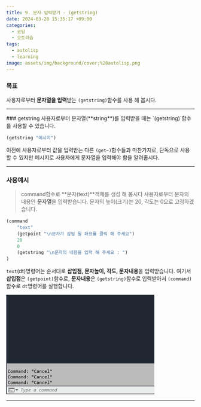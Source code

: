 ```yaml
---
title: 9. 문자 입력받기 - (getstring)
date: 2024-03-28 15:35:17 +09:00
categories:
  - 코딩
  - 오토리습
tags:
  - autolisp
  - learning
image: assets/img/background/cover;%20autolisp.png
---
```

### 목표
사용자로부터 **문자열을 입력**받는 `(getstring)`함수를 사용 해 봅시다.

<hr>
### getstring
사용자로부터 문자열(**string**)를 입력받을 때는 `(getstring)`함수를 사용할 수 있습니다. 

```lisp
(getstring "메시지")
```

이전에 사용자로부터 값을 입력받는 다른 `(get~)`함수들과 마찬가지로, 단독으로 사용 할 수 있지만 메시지로 사용자에게 문자열을 입력해야 함을 알려줍시다.

<hr>

### 사용예시
> command함수로 **문자(text)**객체를 생성 해 봅시다
> 사용자로부터 문자의 내용인 **문자열**을 입력받습니다.
> 문자의 높이(크기)는 20, 각도는 0으로 고정하겠습니다.

```lisp
(command
	"text"
	(getpoint "\n문자가 삽입 될 좌표를 클릭 해 주세요")
	20
	0
	(getstring "\n문자의 내용을 입력 해 주세요 : ")
)
```
`text`(dt)명령어는 순서대로 **삽입점, 문자높이, 각도, 문자내용**을 입력받습니다. 
여기서 **삽입점**은 `(getpoint)`함수로, **문자내용**은 `(getstring)`함수로 입력받아서 `(command)`함수로 `dt`명령어를 실행합니다.

![](assets/img/attachment/2024-03-28-9.gif)

<hr>
